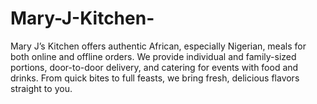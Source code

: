 # Mary-J-Kitchen-
Mary J’s Kitchen offers authentic African, especially Nigerian, meals for both online and offline orders. We provide individual and family-sized portions, door-to-door delivery, and catering for events with food and drinks. From quick bites to full feasts, we bring fresh, delicious flavors straight to you.
